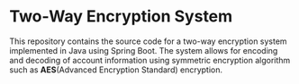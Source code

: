 # Two-Way Encryption System
This repository contains the source code for a two-way encryption system implemented in Java using Spring Boot. The system allows for encoding and decoding of account information using symmetric encryption algorithm such as **AES**(Advanced Encryption Standard) encryption.
